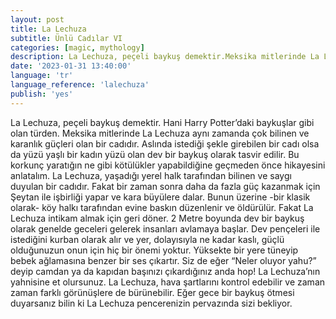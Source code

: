 ```yaml
---
layout: post
title: La Lechuza
subtitle: Ünlü Cadılar VI
categories: [magic, mythology]
description: La Lechuza, peçeli baykuş demektir.Meksika mitlerinde La Lechuza aynı zamanda çok bilinen ve karanlık güçleri olan bir cadıdır.
date: '2023-01-31 13:40:00'
language: 'tr'
language_reference: 'lalechuza'
publish: 'yes'
---
```

La Lechuza, peçeli baykuş demektir. Hani Harry Potter’daki baykuşlar gibi olan türden.
Meksika mitlerinde La Lechuza aynı zamanda çok bilinen ve karanlık güçleri olan bir cadıdır. Aslında istediği şekle girebilen bir cadı olsa da yüzü yaşlı bir kadın yüzü olan dev bir baykuş olarak tasvir edilir.
Bu korkunç yaratığın ne gibi kötülükler yapabildiğine geçmeden önce hikayesini anlatalım.
La Lechuza, yaşadığı yerel halk tarafından bilinen ve saygı duyulan bir cadıdır. Fakat bir zaman sonra daha da fazla güç kazanmak için Şeytan ile işbirliği yapar ve kara büyülere dalar.
Bunun üzerine -bir klasik olarak- köy halkı tarafından evine baskın düzenlenir ve öldürülür.
Fakat La Lechuza intikam almak için geri döner. 2 Metre boyunda dev bir baykuş olarak genelde geceleri gelerek insanları avlamaya başlar. Dev pençeleri ile istediğini kurban olarak alır ve yer, dolayısıyla ne kadar kaslı, güçlü olduğunuzun onun için hiç bir önemi yoktur.
Yüksekte bir yere tüneyip bebek ağlamasına benzer bir ses çıkartır. Siz de eğer “Neler oluyor yahu?” deyip camdan ya da kapıdan başınızı çıkardığınız anda hop! La Lechuza’nın yahnisine et olursunuz.
La Lechuza, hava şartlarını kontrol edebilir ve zaman zaman farklı görünüşlere de bürünebilir.
Eğer gece bir baykuş ötmesi duyarsanız bilin ki La Lechuza pencerenizin pervazında sizi bekliyor.
